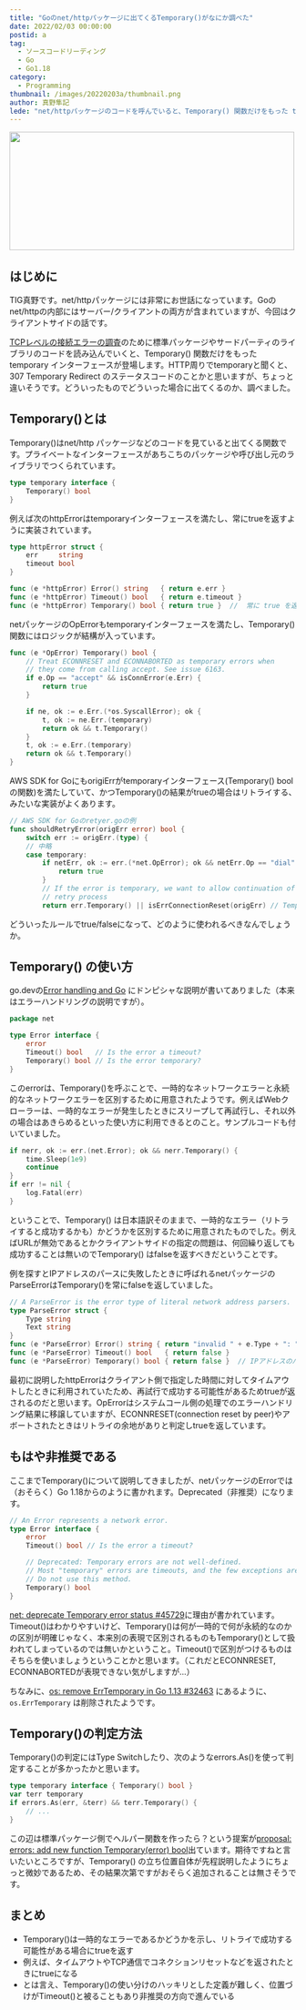 ```yaml
---
title: "Goのnet/httpパッケージに出てくるTemporary()がなにか調べた"
date: 2022/02/03 00:00:00
postid: a
tag:
  - ソースコードリーディング
  - Go
  - Go1.18
category:
  - Programming
thumbnail: /images/20220203a/thumbnail.png
author: 真野隼記
lede: "net/httpパッケージのコードを呼んでいると、Temporary() 関数だけをもった temporary インターフェースが登場します。HTTP周りでtemporaryと聞くと、 307 Temporary Redirect のステータスコードのことかと思いますが、ちょっと違いそうです。どういったものでどういった場合に出てくるのか、調べました。"
---
```

<img src="/images/20220203a/top.png" alt="" width="500" height="208" loading="lazy">

## はじめに

TIG真野です。net/httpパッケージには非常にお世話になっています。Goの net/httpの内部にはサーバー/クライアントの両方が含まれていますが、今回はクライアントサイドの話です。

[TCPレベルの接続エラーの調査](https://future-architect.github.io/articles/20211026a/)のために標準パッケージやサードパーティのライブラリのコードを読み込んでいくと、Temporary() 関数だけをもった temporary インターフェースが登場します。HTTP周りでtemporaryと聞くと、 307 Temporary Redirect のステータスコードのことかと思いますが、ちょっと違いそうです。どういったものでどういった場合に出てくるのか、調べました。

## Temporary()とは

Temporary()はnet/http パッケージなどのコードを見ていると出てくる関数です。プライベートなインターフェースがあちこちのパッケージや呼び出し元のライブラリでつくられています。

```go
type temporary interface {
	Temporary() bool
}
```

例えば次のhttpErrorはtemporaryインターフェースを満たし、常にtrueを返すように実装されています。

```go transport.go
type httpError struct {
	err     string
	timeout bool
}

func (e *httpError) Error() string   { return e.err }
func (e *httpError) Timeout() bool   { return e.timeout }
func (e *httpError) Temporary() bool { return true }  //  常に true を返しているが..？
```

netパッケージのOpErrorもtemporaryインターフェースを満たし、Temporary()関数にはロジックが結構が入っています。

```go net.go
func (e *OpError) Temporary() bool {
	// Treat ECONNRESET and ECONNABORTED as temporary errors when
	// they come from calling accept. See issue 6163.
	if e.Op == "accept" && isConnError(e.Err) {
		return true
	}

	if ne, ok := e.Err.(*os.SyscallError); ok {
		t, ok := ne.Err.(temporary)
		return ok && t.Temporary()
	}
	t, ok := e.Err.(temporary)
	return ok && t.Temporary()
}
```

AWS SDK for GoにもorigiErrがtemporaryインターフェース(Temporary() boolの関数)を満たしていて、かつTemporary()の結果がtrueの場合はリトライする、みたいな実装がよくあります。

```go retryer.go
// AWS SDK for Goのretyer.goの例
func shouldRetryError(origErr error) bool {
	switch err := origErr.(type) {
	// 中略
	case temporary:
		if netErr, ok := err.(*net.OpError); ok && netErr.Op == "dial" {
			return true
		}
		// If the error is temporary, we want to allow continuation of the
		// retry process
		return err.Temporary() || isErrConnectionReset(origErr) // Temporary()がtrueの場合はリトライするのはなぜ？
```

どういったルールでtrue/falseになって、どのように使われるべきなんでしょうか。


## Temporary() の使い方

go.devの[Error handling and Go](https://go.dev/blog/error-handling-and-go) にドンピシャな説明が書いてありました（本来はエラーハンドリングの説明ですが）。

```go net.go
package net

type Error interface {
    error
    Timeout() bool   // Is the error a timeout?
    Temporary() bool // Is the error temporary?
}
```

このerrorは、Temporary()を呼ぶことで、一時的なネットワークエラーと永続的なネットワークエラーを区別するために用意されたようです。例えばWebクローラーは、一時的なエラーが発生したときにスリープして再試行し、それ以外の場合はあきらめるといった使い方に利用できるとのこと。サンプルコードも付いていました。

```go
if nerr, ok := err.(net.Error); ok && nerr.Temporary() {
    time.Sleep(1e9)
    continue
}
if err != nil {
    log.Fatal(err)
}
```

ということで、Temporary() は日本語訳そのままで、一時的なエラー（リトライすると成功するかも）かどうかを区別するために用意されたものでした。例えばURLが無効であるとかクライアントサイドの指定の問題は、何回繰り返しても成功することは無いのでTemporary() はfalseを返すべきだということです。

例を探すとIPアドレスのパースに失敗したときに呼ばれるnetパッケージのParseErrorはTemporary()を常にfalseを返していました。

```go
// A ParseError is the error type of literal network address parsers.
type ParseError struct {
	Type string
	Text string
}
func (e *ParseError) Error() string { return "invalid " + e.Type + ": " + e.Text }
func (e *ParseError) Timeout() bool   { return false }
func (e *ParseError) Temporary() bool { return false }  // IPアドレスのパース失敗時は同じ値を何度繰り返しても成功することは無いので、毎回false
```

最初に説明したhttpErrorはクライアント側で指定した時間に対してタイムアウトしたときに利用されていたため、再試行で成功する可能性があるためtrueが返されるのだと思います。OpErrorはシステムコール側の処理でのエラーハンドリング結果に移譲していますが、ECONNRESET(connection reset by peer)やアボートされたときはリトライの余地がありと判定しtrueを返しています。


## もはや非推奨である

ここまでTemporary()について説明してきましたが、netパッケージのErrorでは（おそらく）Go 1.18からのように書かれます。Deprecated（非推奨）になります。

```go
// An Error represents a network error.
type Error interface {
	error
	Timeout() bool // Is the error a timeout?

	// Deprecated: Temporary errors are not well-defined.
	// Most "temporary" errors are timeouts, and the few exceptions are surprising.
	// Do not use this method.
	Temporary() bool
}
```

[net: deprecate Temporary error status #45729](https://github.com/golang/go/issues/32463)に理由が書かれています。 Timeout()はわかりやすいけど、Temporary()は何が一時的で何が永続的なのかの区別が明確じゃなく、本来別の表現で区別されるものもTemporary()として扱われてしまっているのでは無いかということ。Timeout()で区別がつけるものはそちらを使いましょうということかと思います。（これだとECONNRESET, ECONNABORTEDが表現できない気がしますが...）

ちなみに、[os: remove ErrTemporary in Go 1.13 #32463](https://github.com/golang/go/issues/32463) にあるように、 `os.ErrTemporary` は削除されたようです。


## Temporary()の判定方法

Temporary()の判定にはType Switchしたり、次のようなerrors.As()を使って判定することが多かったかと思います。

```go 繰り返されるボイラーコード
type temporary interface { Temporary() bool }
var terr temporary
if errors.As(err, &terr) && terr.Temporary() {
    // ...
}
```

この辺は標準パッケージ側でヘルパー関数を作ったら？という提案が[proposal: errors: add new function Temporary(error) bool](https://github.com/golang/go/issues/37250)出ています。期待ですねと言いたいところですが、Temporary() の立ち位置自体が先程説明したようにちょっと微妙であるため、その結果次第ですがおそらく追加されることは無さそうです。



## まとめ

* Temporary()は一時的なエラーであるかどうかを示し、リトライで成功する可能性がある場合にtrueを返す
* 例えば、タイムアウトやTCP通信でコネクションリセットなどを返されたときにtrueになる
* とは言え、Temporary()の使い分けのハッキリとした定義が難しく、位置づけがTimeout()と被ることもあり非推奨の方向で進んでいる

